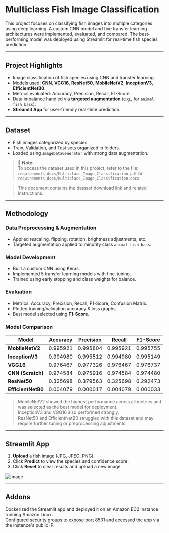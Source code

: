 # Multiclass Fish Image Classification

This project focuses on classifying fish images into multiple categories using deep learning. A custom CNN model and five transfer learning architectures were implemented, evaluated, and compared. The best-performing model was deployed using Streamlit for real-time fish species prediction.

---

## Project Highlights

- Image classification of fish species using CNN and transfer learning.
- Models used: **CNN**, **VGG16**, **ResNet50**, **MobileNetV2**, **InceptionV3**, **EfficientNetB0**.
- Metrics evaluated: Accuracy, Precision, Recall, F1-Score.
- Data imbalance handled via **targeted augmentation** (e.g., for `animal fish bass`).
- **Streamlit App** for user-friendly real-time prediction.

---

## Dataset

- Fish images categorized by species.
- Train, Validation, and Test sets organized in folders.
- Loaded using `ImageDataGenerator` with strong data augmentation.

> 📌 **Note:**  
> To access the dataset used in this project, refer to the file:  
> `requirements_docs/Multiclass_Image_Classification.pdf`  or `requirements_docs/Multiclass_Image_Classification.docx`

> This document contains the dataset download link and related instructions.

---

## Methodology

### Data Preprocessing & Augmentation
- Applied rescaling, flipping, rotation, brightness adjustments, etc.
- Targeted augmentation applied to minority class `animal fish bass`.

### Model Development
- Built a custom CNN using Keras.
- Implemented 5 transfer learning models with fine-tuning.
- Trained using early stopping and class weights for balance.

### Evaluation
- Metrics: Accuracy, Precision, Recall, F1-Score, Confusion Matrix.
- Plotted training/validation accuracy & loss graphs.
- Best model selected using **F1-Score**.

### Model Comparison

| Model             | Accuracy | Precision | Recall   | F1-Score |
|------------------|----------|-----------|----------|----------|
| **MobileNetV2**     | 0.995921 | 0.995804  | 0.995921 | 0.995755 |
| **InceptionV3**     | 0.994980 | 0.995512  | 0.994980 | 0.995149 |
| **VGG16**           | 0.976467 | 0.977326  | 0.976467 | 0.976737 |
| **CNN (Scratch)**   | 0.974584 | 0.975916  | 0.974584 | 0.974480 |
| **ResNet50**        | 0.325698 | 0.379563  | 0.325698 | 0.292473 |
| **EfficientNetB0**  | 0.004079 | 0.000017  | 0.004079 | 0.000033 |


> MobileNetV2 showed the highest performance across all metrics and was selected as the best model for deployment.  
> InceptionV3 and VGG16 also performed strongly.  
> ResNet50 and EfficientNetB0 struggled with this dataset and may require further tuning or preprocessing adjustments.

---

## Streamlit App

1. **Upload** a fish image (JPG, JPEG, PNG).
2. Click **Predict** to view the species and confidence score.
3. Click **Reset** to clear results and upload a new image.

![image](https://github.com/user-attachments/assets/d7a96ae7-ce01-46f4-9567-b5f5de80ed0d)

---

## Addons

Dockerized the Streamlit app and deployed it on an Amazon EC2 instance running Amazon Linux.  
Configured security groups to expose port 8501 and accessed the app via the instance's public IP.


